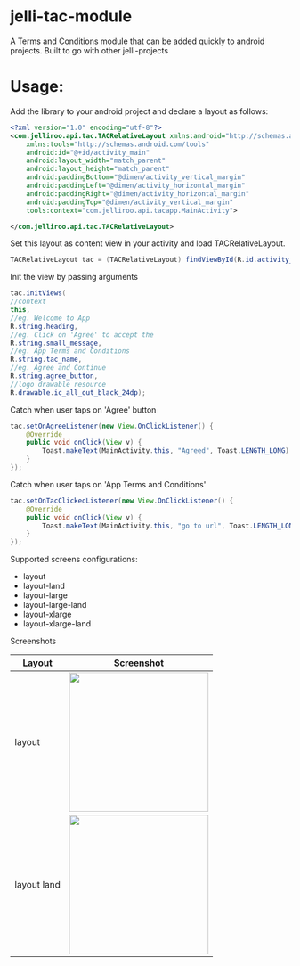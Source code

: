 # jelli-tac-module
A Terms and Conditions module that can be added quickly to android projects. Built to go with other jelli-projects

# Usage:

Add the library to your android project and declare a layout as follows:

```xml
<?xml version="1.0" encoding="utf-8"?>
<com.jelliroo.api.tac.TACRelativeLayout xmlns:android="http://schemas.android.com/apk/res/android"
    xmlns:tools="http://schemas.android.com/tools"
    android:id="@+id/activity_main"
    android:layout_width="match_parent"
    android:layout_height="match_parent"
    android:paddingBottom="@dimen/activity_vertical_margin"
    android:paddingLeft="@dimen/activity_horizontal_margin"
    android:paddingRight="@dimen/activity_horizontal_margin"
    android:paddingTop="@dimen/activity_vertical_margin"
    tools:context="com.jelliroo.api.tacapp.MainActivity">

</com.jelliroo.api.tac.TACRelativeLayout>
```

Set this layout as content view in your activity and load TACRelativeLayout.

```java
TACRelativeLayout tac = (TACRelativeLayout) findViewById(R.id.activity_main);
```

Init the view by passing arguments

```java
tac.initViews(
//context
this,
//eg. Welcome to App
R.string.heading,   
//eg. Click on 'Agree' to accept the
R.string.small_message,   
//eg. App Terms and Conditions
R.string.tac_name,
//eg. Agree and Continue
R.string.agree_button,
//logo drawable resource
R.drawable.ic_all_out_black_24dp);
```

Catch when user taps on 'Agree' button

```java
tac.setOnAgreeListener(new View.OnClickListener() {
    @Override
    public void onClick(View v) {
        Toast.makeText(MainActivity.this, "Agreed", Toast.LENGTH_LONG).show();
    }
});
```

Catch when user taps on 'App Terms and Conditions'

```java
tac.setOnTacClickedListener(new View.OnClickListener() {
    @Override
    public void onClick(View v) {
        Toast.makeText(MainActivity.this, "go to url", Toast.LENGTH_LONG).show();
    }
});
```

Supported screens configurations:

* layout
* layout-land
* layout-large
* layout-large-land
* layout-xlarge
* layout-xlarge-land

Screenshots

| Layout | Screenshot |
|--------|------------|
|layout|<img src="https://raw.github.com/jelliroo/jelli-tac-module/master/shots/layout.png" width="250">|
|layout land|<img src="https://raw.github.com/jelliroo/jelli-tac-module/master/shots/layout-land.png" height="250">|
